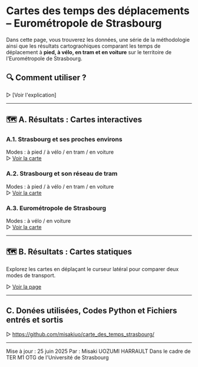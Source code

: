 # Cartes des temps des déplacements – Eurométropole de Strasbourg

Dans cette page, vous trouverez les données, une série de la méthodologie ainsi que les résultats cartograohiques 
comparant les temps de déplacement à **pied, à vélo, en tram et en voiture** sur le territoire de l'Eurométropole de Strasbourg.

## 🔍 Comment utiliser ?
▷ [Voir l'explication]

---

## 🗺️ A. Résultats : Cartes interactives

### A.1. Strasbourg et ses proches environs  
Modes : à pied / à vélo / en tram / en voiture  
▷ [Voir la carte](3_carte_echelle_1_sorities_finales/carte_finale_centre.html)

### A.2. Strasbourg et son réseau de tram  
Modes : à pied / à vélo / en tram / en voiture  
▷ [Voir la carte](3_carte_echelle_2_sorities_finales/carte_finale_réseaux.html)

### A.3. Eurométropole de Strasbourg  
Modes : à vélo / en voiture  
▷ [Voir la carte](6_carte_echelle_3_sorties_finales/carte_finale_EPCI.html)

---

## 🗺️ B. Résultats : Cartes statiques

Explorez les cartes en déplaçant le curseur latéral pour comparer deux modes de transport.

▷ [Voir la page](cartes_statiques_comparaison_slider/cartes_statiques_comparaison.html)

---

##  C. Donées utilisées, Codes Python et Fichiers entrés et sortis 

▷ https://github.com/misakiuo/carte_des_temps_strasbourg/

---
Mise à jour :  25 juin 2025
Par : Misaki UOZUMI HARRAULT
Dans le cadre de TER M1 OTG de l'Université de Strasbourg
